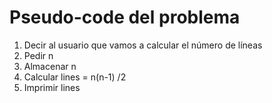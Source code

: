# Pseudo-code del problema
1. Decir al usuario que vamos a calcular el número de líneas
2. Pedir n
3. Almacenar n
4. Calcular lines = n(n-1) /2
5. Imprimir lines